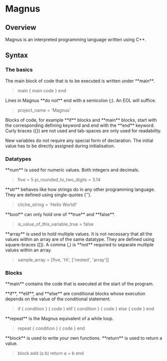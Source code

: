 # Magnus

## Overview

Magnus is an interpreted programming language written using C++.

## Syntax

### The basics

<p>The main block of code that is to be executed is written under **main**.</p>

> main
>   { main code }
> end

<p>Lines in Magnus **do not** end with a semicolon (;). An EOL will suffice.</p>

> project_name = 'Magnus'

<p>Blocks of code, for example **if** blocks and **main** blocks, start with the corresponding defining keyword and end with the **end** keyword. Curly braces ({}) are not used and tab-spaces are only used for readability.</p>
<p>New variables do not require any special form of declaration. The initial value has to be directly assigned during initialisation.</p>

### Datatypes

<p>**num** is used for numeric values. Both integers and decimals.</p>

> five = 5
> pi_rounded_to_two_digits = 3.14

<p>**str** behaves like how strings do in any other programming language. They are defined using single-quotes ('').</p>

> cliche_string = 'Hello World!'

<p>**bool** can only hold one of **true** and **false**.</p>

> is_value_of_this_variable_true = false

<p>**array** is used to hold multiple values. It is not necessary that all the values within an array are of the same datatype. They are defined using square-braces ([]). A comma (,) is **not** required to separate multiple values within an array.</p>

> sample_array = [five, 'Hi', ['nested', 'array']]

### Blocks

<p>**main** contains the code that is executed at the start of the program.</p>
<p>**if**, **elif**, and **else** are conditional blocks whose execution depends on the value of the conditional statement.</p>

> if { condition }
>   { code }
> elif { condition }
>   { code }
> else
>   { code }
> end

<p>**repeat** is the Magnus equivalent of a while loop.</p>

> repeat { condition }
>   { code }
> end

<p>**block** is used to write your own functions. **return** is used to return a value.</p>

> block add (a b)
>   return a + b
> end
